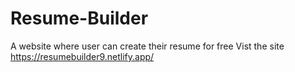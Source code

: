 # Resume-Builder
A website where user can create their resume for free
Vist the site
https://resumebuilder9.netlify.app/
